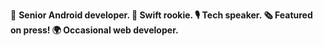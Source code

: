 🤖 **Senior Android developer.
📱 Swift rookie.
🎙 Tech speaker.
🗞 Featured on press!
🌍 Occasional web developer.**
